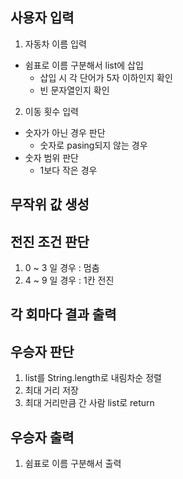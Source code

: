 ## 사용자 입력
1. 자동차 이름 입력
- 쉼표로 이름 구분해서 list에 삽입
	+ 삽입 시 각 단어가 5자 이하인지 확인
    + 빈 문자열인지 확인
2. 이동 횟수 입력
- 숫자가 아닌 경우 판단
	+ 숫자로 pasing되지 않는 경우
- 숫자 범위 판단
	+ 1보다 작은 경우

## 무작위 값 생성

## 전진 조건 판단
1. 0 ~ 3 일 경우 : 멈춤
2. 4 ~ 9 일 경우 : 1칸 전진  

## 각 회마다 결과 출력

## 우승자 판단
1. list를 String.length로 내림차순 정렬
2. 최대 거리 저장
3. 최대 거리만큼 간 사람 list로 return

## 우승자 출력
1. 쉼표로 이름 구분해서 출력
